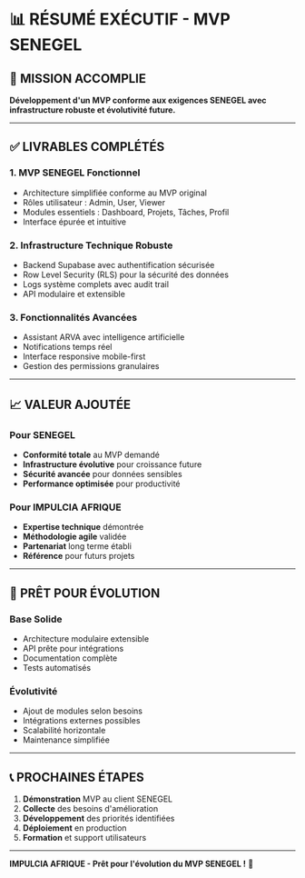 # 📊 RÉSUMÉ EXÉCUTIF - MVP SENEGEL

## 🎯 MISSION ACCOMPLIE
**Développement d'un MVP conforme aux exigences SENEGEL avec infrastructure robuste et évolutivité future.**

---

## ✅ LIVRABLES COMPLÉTÉS

### **1. MVP SENEGEL Fonctionnel**
- Architecture simplifiée conforme au MVP original
- Rôles utilisateur : Admin, User, Viewer
- Modules essentiels : Dashboard, Projets, Tâches, Profil
- Interface épurée et intuitive

### **2. Infrastructure Technique Robuste**
- Backend Supabase avec authentification sécurisée
- Row Level Security (RLS) pour la sécurité des données
- Logs système complets avec audit trail
- API modulaire et extensible

### **3. Fonctionnalités Avancées**
- Assistant ARVA avec intelligence artificielle
- Notifications temps réel
- Interface responsive mobile-first
- Gestion des permissions granulaires

---

## 📈 VALEUR AJOUTÉE

### **Pour SENEGEL**
- **Conformité totale** au MVP demandé
- **Infrastructure évolutive** pour croissance future
- **Sécurité avancée** pour données sensibles
- **Performance optimisée** pour productivité

### **Pour IMPULCIA AFRIQUE**
- **Expertise technique** démontrée
- **Méthodologie agile** validée
- **Partenariat** long terme établi
- **Référence** pour futurs projets

---

## 🚀 PRÊT POUR ÉVOLUTION

### **Base Solide**
- Architecture modulaire extensible
- API prête pour intégrations
- Documentation complète
- Tests automatisés

### **Évolutivité**
- Ajout de modules selon besoins
- Intégrations externes possibles
- Scalabilité horizontale
- Maintenance simplifiée

---

## 📞 PROCHAINES ÉTAPES

1. **Démonstration** MVP au client SENEGEL
2. **Collecte** des besoins d'amélioration
3. **Développement** des priorités identifiées
4. **Déploiement** en production
5. **Formation** et support utilisateurs

---

**IMPULCIA AFRIQUE - Prêt pour l'évolution du MVP SENEGEL !** 🚀
